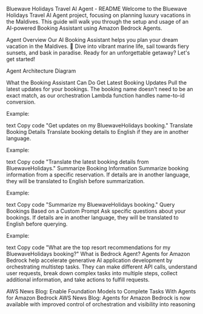 Bluewave Holidays Travel AI Agent - README
Welcome to the Bluewave Holidays Travel AI Agent project, focusing on planning luxury vacations in the Maldives. This guide will walk you through the setup and usage of an AI-powered Booking Assistant using Amazon Bedrock Agents.

Agent Overview
Our AI Booking Assistant helps you plan your dream vacation in the Maldives. 🌴 Dive into vibrant marine life, sail towards fiery sunsets, and bask in paradise. Ready for an unforgettable getaway? Let's get started!

Agent Architecture Diagram

What the Booking Assistant Can Do
Get Latest Booking Updates
Pull the latest updates for your bookings. The booking name doesn't need to be an exact match, as our orchestration Lambda function handles name-to-id conversion.

Example:

text
Copy code
"Get updates on my BluewaveHolidays booking."
Translate Booking Details
Translate booking details to English if they are in another language.

Example:

text
Copy code
"Translate the latest booking details from BluewaveHolidays."
Summarize Booking Information
Summarize booking information from a specific reservation. If details are in another language, they will be translated to English before summarization.

Example:

text
Copy code
"Summarize my BluewaveHolidays booking."
Query Bookings Based on a Custom Prompt
Ask specific questions about your bookings. If details are in another language, they will be translated to English before querying.

Example:

text
Copy code
"What are the top resort recommendations for my BluewaveHolidays booking?"
What is Bedrock Agent?
Agents for Amazon Bedrock help accelerate generative AI application development by orchestrating multistep tasks. They can make different API calls, understand user requests, break down complex tasks into multiple steps, collect additional information, and take actions to fulfill requests.

AWS News Blog: Enable Foundation Models to Complete Tasks With Agents for Amazon Bedrock
AWS News Blog: Agents for Amazon Bedrock is now available with improved control of orchestration and visibility into reasoning
